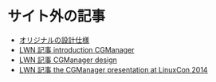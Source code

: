 # サイト外の記事 <!-- External articles -->

 * [オリジナルの設計仕様](https://github.com/cgmanager/cgmanager/blob/master/README)
 * [LWN 記事 introduction CGManager](https://lwn.net/Articles/575672)
 * [LWN 記事 CGManager design](https://lwn.net/Articles/575683)
 * [LWN 記事 the CGManager presentation at LinuxCon 2014](https://lwn.net/Articles/618411)
